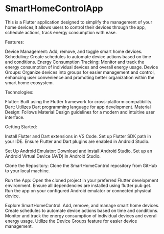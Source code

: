 # SmartHomeControlApp
This is a Flutter application designed to simplify the management of your home devices,It allows users to control their devices through the app, schedule actions, track energy consumption with ease.

Features:

Device Management: Add, remove, and toggle smart home devices.
Scheduling: Create schedules to automate device actions based on time and conditions.
Energy Consumption Tracking: Monitor and track the energy consumption of individual devices and overall energy usage.
Device Groups: Organize devices into groups for easier management and control, enhancing user convenience and promoting better organization within the smart home ecosystem.

Technologies:

Flutter: Built using the Flutter framework for cross-platform compatibility.
Dart: Utilizes Dart programming language for app development.
Material Design: Follows Material Design guidelines for a modern and intuitive user interface.

Getting Started:

Install Flutter and Dart extensions in VS Code.
Set up Flutter SDK path in your IDE.
Ensure Flutter and Dart plugins are enabled in Android Studio.

Set Up Android Emulator:
Download and install Android Studio.
Set up an Android Virtual Device (AVD) in Android Studio.

Clone the Repository:
Clone the SmartHomeControl repository from GitHub to your local machine.

Run the App:
Open the cloned project in your preferred Flutter development environment.
Ensure all dependencies are installed using flutter pub get.
Run the app on your configured Android emulator or connected physical device.

Explore SmartHomeControl:
Add, remove, and manage smart home devices.
Create schedules to automate device actions based on time and conditions.
Monitor and track the energy consumption of individual devices and overall energy usage.
Utilize the Device Groups feature for easier device management.










